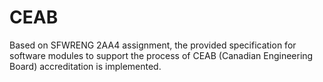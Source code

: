 # CEAB
Based on SFWRENG 2AA4 assignment, the provided specification for software modules to support the process of CEAB (Canadian Engineering Board) accreditation is implemented.
